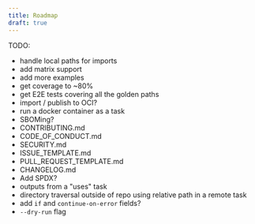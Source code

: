```yaml
---
title: Roadmap
draft: true
---
```


TODO:

- handle local paths for imports
- add matrix support
- add more examples
- get coverage to ~80%
- get E2E tests covering all the golden paths
- import / publish to OCI?
- run a docker container as a task
- SBOMing?
- CONTRIBUTING.md
- CODE_OF_CONDUCT.md
- SECURITY.md
- ISSUE_TEMPLATE.md
- PULL_REQUEST_TEMPLATE.md
- CHANGELOG.md
- Add SPDX?
- outputs from a "uses" task
- directory traversal outside of repo using relative path in a remote task
- add `if` and `continue-on-error` fields?
- `--dry-run` flag
